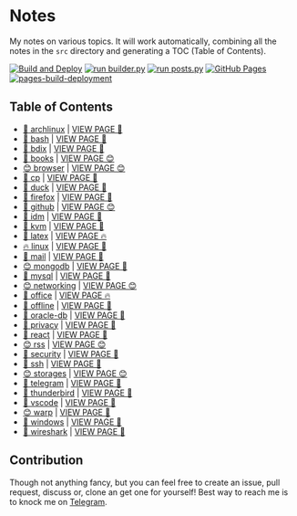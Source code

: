 # Notes

My notes on various topics. It will work automatically, combining all the notes in the `src` directory and generating a TOC (Table of Contents).

[![Build and Deploy](https://github.com/SharafatKarim/notes/actions/workflows/action.yml/badge.svg)](https://github.com/SharafatKarim/notes/actions/workflows/action.yml)
[![run builder.py](https://github.com/SharafatKarim/notes/actions/workflows/action.yml/badge.svg)](https://github.com/SharafatKarim/notes/actions/workflows/action.yml)
[![run posts.py](https://github.com/SharafatKarim/notes/actions/workflows/posts.yml/badge.svg)](https://github.com/SharafatKarim/notes/actions/workflows/posts.yml)
[![GitHub Pages](https://github.com/SharafatKarim/notes/actions/workflows/gh-pages.yml/badge.svg)](https://github.com/SharafatKarim/notes/actions/workflows/gh-pages.yml)
[![pages-build-deployment](https://github.com/SharafatKarim/notes/actions/workflows/pages/pages-build-deployment/badge.svg)](https://github.com/SharafatKarim/notes/actions/workflows/pages/pages-build-deployment)


## Table of Contents

- [👾 archlinux](src/archlinux.md) | <a href='https://sharafat.is-a.dev/notes/archlinux' target='_blank'>VIEW PAGE 🍕</a>
- [🤖 bash](src/bash.md) | <a href='https://sharafat.is-a.dev/notes/bash' target='_blank'>VIEW PAGE 🌟</a>
- [🌟 bdix](src/bdix.md) | <a href='https://sharafat.is-a.dev/notes/bdix' target='_blank'>VIEW PAGE 🌟</a>
- [🎉 books](src/books.md) | <a href='https://sharafat.is-a.dev/notes/books' target='_blank'>VIEW PAGE 😊</a>
- [😊 browser](src/browser.md) | <a href='https://sharafat.is-a.dev/notes/browser' target='_blank'>VIEW PAGE 😊</a>
- [🎸 cp](src/cp.md) | <a href='https://sharafat.is-a.dev/notes/cp' target='_blank'>VIEW PAGE 🌟</a>
- [🤖 duck](src/duck.md) | <a href='https://sharafat.is-a.dev/notes/duck' target='_blank'>VIEW PAGE 🎉</a>
- [👾 firefox](src/firefox.md) | <a href='https://sharafat.is-a.dev/notes/firefox' target='_blank'>VIEW PAGE 🌈</a>
- [🌟 github](src/github.md) | <a href='https://sharafat.is-a.dev/notes/github' target='_blank'>VIEW PAGE 😊</a>
- [🍕 idm](src/idm.md) | <a href='https://sharafat.is-a.dev/notes/idm' target='_blank'>VIEW PAGE 🎉</a>
- [🚀 kvm](src/kvm.md) | <a href='https://sharafat.is-a.dev/notes/kvm' target='_blank'>VIEW PAGE 🌈</a>
- [🎉 latex](src/latex.md) | <a href='https://sharafat.is-a.dev/notes/latex' target='_blank'>VIEW PAGE 🔥</a>
- [🔥 linux](src/linux.md) | <a href='https://sharafat.is-a.dev/notes/linux' target='_blank'>VIEW PAGE 🌟</a>
- [🎉 mail](src/mail.md) | <a href='https://sharafat.is-a.dev/notes/mail' target='_blank'>VIEW PAGE 🌈</a>
- [😊 mongodb](src/mongodb.md) | <a href='https://sharafat.is-a.dev/notes/mongodb' target='_blank'>VIEW PAGE 🚀</a>
- [🤖 mysql](src/mysql.md) | <a href='https://sharafat.is-a.dev/notes/mysql' target='_blank'>VIEW PAGE 🚀</a>
- [😊 networking](src/networking.md) | <a href='https://sharafat.is-a.dev/notes/networking' target='_blank'>VIEW PAGE 😊</a>
- [🎉 office](src/office.md) | <a href='https://sharafat.is-a.dev/notes/office' target='_blank'>VIEW PAGE 🔥</a>
- [🎸 offline](src/offline.md) | <a href='https://sharafat.is-a.dev/notes/offline' target='_blank'>VIEW PAGE 🚀</a>
- [🌈 oracle-db](src/oracle-db.md) | <a href='https://sharafat.is-a.dev/notes/oracle-db' target='_blank'>VIEW PAGE 👾</a>
- [🤖 privacy](src/privacy.md) | <a href='https://sharafat.is-a.dev/notes/privacy' target='_blank'>VIEW PAGE 🤖</a>
- [🚀 react](src/react.md) | <a href='https://sharafat.is-a.dev/notes/react' target='_blank'>VIEW PAGE 🤖</a>
- [😊 rss](src/rss.md) | <a href='https://sharafat.is-a.dev/notes/rss' target='_blank'>VIEW PAGE 😊</a>
- [🌟 security](src/security.md) | <a href='https://sharafat.is-a.dev/notes/security' target='_blank'>VIEW PAGE 🤖</a>
- [🤖 ssh](src/ssh.md) | <a href='https://sharafat.is-a.dev/notes/ssh' target='_blank'>VIEW PAGE 🌟</a>
- [😊 storages](src/storages.md) | <a href='https://sharafat.is-a.dev/notes/storages' target='_blank'>VIEW PAGE 😊</a>
- [👾 telegram](src/telegram.md) | <a href='https://sharafat.is-a.dev/notes/telegram' target='_blank'>VIEW PAGE 🎉</a>
- [🤖 thunderbird](src/thunderbird.md) | <a href='https://sharafat.is-a.dev/notes/thunderbird' target='_blank'>VIEW PAGE 🎉</a>
- [🎉 vscode](src/vscode.md) | <a href='https://sharafat.is-a.dev/notes/vscode' target='_blank'>VIEW PAGE 🎸</a>
- [😊 warp](src/warp.md) | <a href='https://sharafat.is-a.dev/notes/warp' target='_blank'>VIEW PAGE 🎉</a>
- [🎉 windows](src/windows.md) | <a href='https://sharafat.is-a.dev/notes/windows' target='_blank'>VIEW PAGE 🚀</a>
- [👾 wireshark](src/wireshark.md) | <a href='https://sharafat.is-a.dev/notes/wireshark' target='_blank'>VIEW PAGE 🎸</a>

## Contribution

Though not anything fancy, but you can feel free to create an issue, pull request, discuss or, clone an get one for yourself!
Best way to reach me is to knock me on [Telegram](https://t.me/SharafatKarim).

